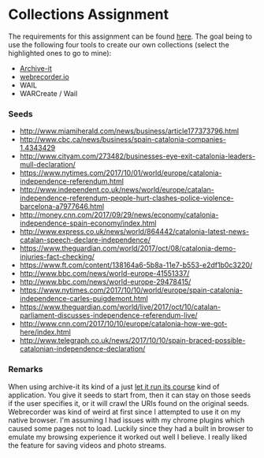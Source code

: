 # Collections Assignment

The requirements for this assignment can be found [here](https://phonedude.github.io/cs891-f17/week06-assignment.html).
The goal being to use the following four tools to create our own collections (select the highlighted ones to go to mine):

- [Archive-it](https://archive-it.org/collections/9554)
- [webrecorder.io](https://webrecorder.io/grantat/catalonia-independence)
- WAIL
- WARCreate / Wail

### Seeds

- http://www.miamiherald.com/news/business/article177373796.html
- http://www.cbc.ca/news/business/spain-catalonia-companies-1.4343429
- http://www.cityam.com/273482/businesses-eye-exit-catalonia-leaders-mull-declaration/
- https://www.nytimes.com/2017/10/01/world/europe/catalonia-independence-referendum.html
- http://www.independent.co.uk/news/world/europe/catalan-independence-referendum-people-hurt-clashes-police-violence-barcelona-a7977646.html
- http://money.cnn.com/2017/09/29/news/economy/catalonia-independence-spain-economy/index.html
- http://www.express.co.uk/news/world/864442/catalonia-latest-news-catalan-speech-declare-independence/
- https://www.theguardian.com/world/2017/oct/08/catalonia-demo-injuries-fact-checking/
- https://www.ft.com/content/138164a6-5b8a-11e7-b553-e2df1b0c3220/
- http://www.bbc.com/news/world-europe-41551337/
- http://www.bbc.com/news/world-europe-29478415/
- https://www.nytimes.com/2017/10/10/world/europe/spain-catalonia-independence-carles-puigdemont.html
- https://www.theguardian.com/world/live/2017/oct/10/catalan-parliament-discusses-independence-referendum-live/
- http://www.cnn.com/2017/10/10/europe/catalonia-how-we-got-here/index.html
- http://www.telegraph.co.uk/news/2017/10/10/spain-braced-possible-catalonian-independence-declaration/

### Remarks

When using archive-it its kind of a just [let it run its course](https://www.goodreads.com/quotes/1197919-206-let-nature-take-its-course-by-letting-each-thing) kind of application.
You give it seeds to start from, then it can stay on those seeds if the user specifies it, or it will crawl the URIs found on the original seeds.
Webrecorder was kind of weird at first since I attempted to use it on my native browser.
I'm assuming I had issues with my chrome plugins which caused some pages not to load.
Luckily since they had a built in browser to emulate my browsing experience it worked out well I believe.
I really liked the feature for saving videos and photo streams.

